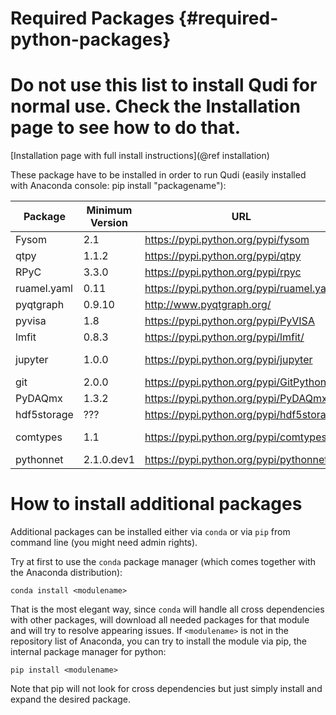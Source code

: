 # Required Packages  {#required-python-packages}

# Do not use this list to install Qudi for normal use. Check the Installation page to see how to do that.
[Installation page with full install instructions](@ref installation)

These package have to be installed in order to run Qudi (easily installed with Anaconda console: pip install "packagename"):

| Package  | Minimum Version | URL  | Needed by |
| ------------- | ---------- | ------------------------------------------- | ----------- |
| Fysom         | 2.1        | https://pypi.python.org/pypi/fysom          | all         |
| qtpy          | 1.1.2      | https://pypi.python.org/pypi/qtpy           | all         |
| RPyC          | 3.3.0      | https://pypi.python.org/pypi/rpyc           | all         |
| ruamel.yaml   | 0.11       | https://pypi.python.org/pypi/ruamel.yaml    | all         |
| pyqtgraph     | 0.9.10     | http://www.pyqtgraph.org/                   | Lots        |
| pyvisa        | 1.8        | https://pypi.python.org/pypi/PyVISA         | Lots        |
| lmfit         | 0.8.3      | https://pypi.python.org/pypi/lmfit/         | Lots        |
| jupyter       | 1.0.0      | https://pypi.python.org/pypi/jupyter        | Manager gui, Notebook features|
| git           | 2.0.0      | https://pypi.python.org/pypi/GitPython      | Manager GUI |
| PyDAQmx       | 1.3.2      | https://pypi.python.org/pypi/PyDAQmx        | NI card     |
| hdf5storage   | ???        | https://pypi.python.org/pypi/hdf5storage    | awg70k      |
| comtypes      | 1.1        | https://pypi.python.org/pypi/comtypes       | winspec_spectrometer (hardware) |
| pythonnet     | 2.1.0.dev1 | https://pypi.python.org/pypi/pythonnet      | lightfield_spectrometer |

# How to install additional packages

Additional packages can be installed either via `conda` or via `pip` from command line (you might need admin rights).

Try at first to use the `conda` package manager (which comes together with the
Anaconda distribution):

    conda install <modulename>

That is the most elegant way, since `conda` will handle all cross dependencies
with other packages, will download all needed packages for that module and will
try to resolve appearing issues. If `<modulename>` is not in the repository list
of Anaconda, you can try to install the module via pip, the internal package
manager for python:

    pip install <modulename>

Note that pip will not look for cross dependencies but just simply install and
expand the desired package.

